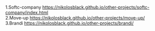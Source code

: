 1.Softc-company https://nikolosblack.github.io/other-projects/softc-company/index.html <br>
2.Move-up https://nikolosblack.github.io/other-projects/move-up/<br>
3.Brandi https://nikolosblack.github.io/other-projects/brandi/
